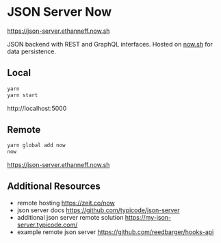 # JSON Server Now

https://json-server.ethanneff.now.sh

JSON backend with REST and GraphQL interfaces. Hosted on [now.sh](https://zeit.co/now) for data persistence.


## Local

```sh
yarn
yarn start
```

http://localhost:5000

## Remote

```sh
yarn global add now
now
```

https://json-server.ethanneff.now.sh

## Additional Resources

- remote hosting https://zeit.co/now
- json server docs https://github.com/typicode/json-server
- additional json server remote solution https://my-json-server.typicode.com/
- example remote json server https://github.com/reedbarger/hooks-api
